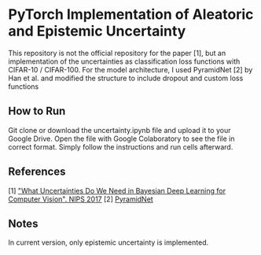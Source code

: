 # PyTorch Implementation of Aleatoric and Epistemic Uncertainty

This repository is not the official repository for the paper [1], but an implementation of the uncertainties as classification loss functions with CIFAR-10 / CIFAR-100. For the model architecture, I used PyramidNet [2] by Han et al. and modified the structure to include dropout and custom loss functions

## How to Run

Git clone or download the uncertainty.ipynb file and upload it to your Google Drive. Open the file with Google Colaboratory to see the file in correct format. Simply follow the instructions and run cells afterward.

## References

[1] ["What Uncertainties Do We Need in Bayesian Deep Learning for Computer Vision". NIPS 2017](https://arxiv.org/abs/1703.04977)
[2] [PyramidNet](https://github.com/dyhan0920/PyramidNet-PyTorch)


## Notes

In current version, only epistemic uncertainty is implemented. 
